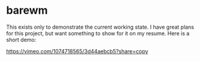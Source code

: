 # barewm
This exists only to demonstrate the current working state. I have great plans for this project, but want something to show for it on my resume. Here is a short demo:

https://vimeo.com/1074718565/3d44aebcb5?share=copy
